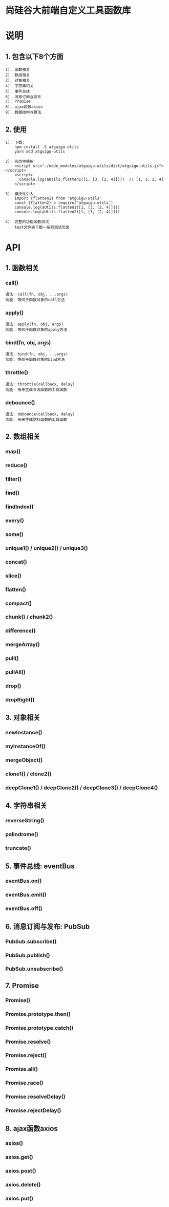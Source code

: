 # 尚硅谷大前端自定义工具函数库

# 说明

## 1. 包含以下8个方面

    1). 函数相关
    2). 数组相关
    3). 对象相关
    4). 字符串相关
    5). 事件总线
    6). 消息订阅与发布
    7). Promise
    8). ajax函数axios
    9). 数据结构与算法

## 2. 使用

    1). 下载: 
        npm install -S atguigu-utils
        yarn add atguigu-utils
    
    2). 网页中使用
        <script src="./node_modules/atguigu-utils/dist/atguigu-utils.js"></script>
        <script>
          console.log(aUtils.flatten1([1, [3, [2, 4]]]))  // [1, 3, 2, 4]
        </script>
    
    3). 模块化引入
        import {flatten1} from 'atguigu-utils'
        const {flatten2} = require('atguigu-utils')
        console.log(aUtils.flatten1([1, [3, [2, 4]]]))
        console.log(aUtils.flatten2([1, [3, [2, 4]]]))
    
    4). 完整的功能函数测试
        test文件夹下都一系列测试页面

# API

## 1. 函数相关

### call()

    语法: call(fn, obj, ...args)
    功能: 等同于函数对象的call方法

### apply()

    语法: apply(fn, obj, args)
    功能: 等同于函数对象的apply方法

### bind(fn, obj, args)

    语法: bind(fn, obj, ...args)
    功能: 等同于函数对象的bind方法

### throttle()

    语法: throttle(callback, delay)
    功能: 用来生成节流函数的工具函数

### debounce()

    语法: debounce(callback, delay)
    功能: 用来生成防抖函数的工具函数

## 2. 数组相关

### map()

### reduce()

### filter()

### find()

### findIndex()

### every()

### some()

### unique1() / unique2() / unique3()

### concat()

### slice()

### flatten()

### compact()

### chunk() / chunk2()

### difference()

### mergeArray()

### pull()

### pullAll()

### drop()

### dropRight()

## 3. 对象相关

### newInstance()

### myInstanceOf()

### mergeObject()

### clone1() / clone2()

### deepClone1() / deepClone2() / deepClone3() / deepClone4()

## 4. 字符串相关

### reverseString()

### palindrome()

### truncate()

## 5. 事件总线: eventBus

### eventBus.on()

### eventBus.emit()

### eventBus.off()

## 6. 消息订阅与发布: PubSub

### PubSub.subscribe()

### PubSub.publish()

### PubSub.unsubscribe()

## 7. Promise

### Promise()

### Promise.prototype.then()

### Promise.prototype.catch()

### Promise.resolve()

### Promise.reject()

### Promise.all()

### Promise.race()

### Promise.resolveDelay()

### Promise.rejectDelay()

## 8. ajax函数axios

### axios()

### axios.get()

### axios.post()

### axios.delete()

### axios.put()


